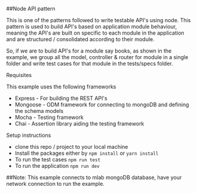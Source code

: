 ##Node API pattern

This is one of the patterns followed to write testable API's using node. This pattern is used to build API's based on application module behaviour, meaning the API's are built on specific to each module in the application and are structured / consolidated according to their module.

So, if we are to build API's for a module say books, as shown in the example, we group all the model, controller & router for module in a single folder and write test cases for that module in the tests/specs folder.

Requisites

This example uses the following frameworks

* Express - For building the REST API's
* Mongoose - ODM framework for connecting to mongoDB and defining the schema models
* Mocha - Testing framework
* Chai - Assertion library aiding the testing framework


Setup instructions

* clone this repo / project to your local machine
* Install the packages either by `npm install` or `yarn install`
* To run the test cases `npm run test`
* To run the application `npm run dev`

##Note: This example connects to mlab mongoDB database, have your network connection to run the example.

 
